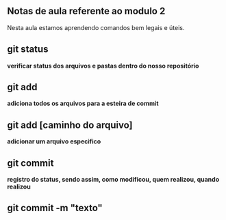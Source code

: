 ## Notas de aula referente ao modulo 2

Nesta aula estamos aprendendo comandos bem legais e úteis.

## git status
**verificar status dos arquivos e pastas dentro do nosso repositório**

## git add 
**adiciona todos os arquivos para a esteira de commit**

## git add [caminho do arquivo]
**adicionar um arquivo especifico**

## git commit
**registro do status, sendo assim, como modificou, quem realizou, quando realizou**

## git commit -m "texto"